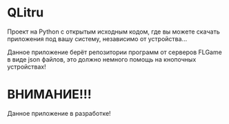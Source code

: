 # QLitru

Проект на Python с открытым исходным кодом, где вы можете скачать приложения под вашу систему, независимо от устройства...


Данное приложение берёт репозитории программ от серверов FLGame в виде json файлов, это должно немного помощь на кнопочных устройствах!

# ВНИМАНИЕ!!!
Данное приложение в разработке!
